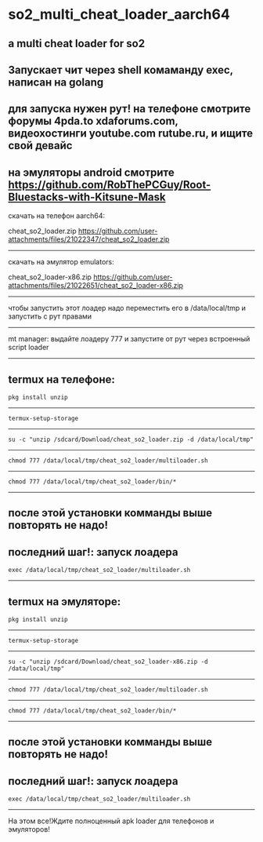 # so2_multi_cheat_loader_aarch64
a multi cheat loader for so2
-------------------------------------------------------------------------------------------------------
Запускает чит через shell комаманду exec,
написан на golang
-------------------------------------------------------------------------------------------------------
для запуска нужен рут!
на телефоне смотрите форумы 4pda.to xdaforums.com, видеохостинги youtube.com rutube.ru, и ищите свой девайс
-------------------------------------------------------------------------------------------------------
на эмуляторы android смотрите https://github.com/RobThePCGuy/Root-Bluestacks-with-Kitsune-Mask
-------------------------------------------------------------------------------------------------------
скачать на телефон
aarch64:

cheat_so2_loader.zip https://github.com/user-attachments/files/21022347/cheat_so2_loader.zip

-------------------------------------------------------------------------------------------------------
скачать на эмулятор
emulators:

cheat_so2_loader-x86.zip https://github.com/user-attachments/files/21022651/cheat_so2_loader-x86.zip

-------------------------------------------------------------------------------------------------------

чтобы запустить этот лоадер надо переместить его в /data/local/tmp и запустить с рут правами 

-------------------------------------------------------------------------------------------------------

mt manager: выдайте лоадеру 777 и запустите от рут через встроенный script loader

-------------------------------------------------------------------------------------------------------

termux на телефоне:
-------------------------------------------------------------------------------------------------------
```termux
pkg install unzip
```
-------------------------------------------------------------------------------------------------------
```termux
termux-setup-storage
```
-------------------------------------------------------------------------------------------------------
```shell
su -c "unzip /sdcard/Download/cheat_so2_loader.zip -d /data/local/tmp"
```
-------------------------------------------------------------------------------------------------------
```shell
chmod 777 /data/local/tmp/cheat_so2_loader/multiloader.sh
```
-------------------------------------------------------------------------------------------------------
```shell
chmod 777 /data/local/tmp/cheat_so2_loader/bin/*
```
-------------------------------------------------------------------------------------------------------
после этой установки комманды выше повторять не надо!
-------------------------------------------------------------------------------------------------------
последний шаг!: запуск лоадера
-------------------------------------------------------------------------------------------------------
```shell
exec /data/local/tmp/cheat_so2_loader/multiloader.sh
```


-------------------------------------------------------------------------------------------------------



termux на эмуляторе:
-------------------------------------------------------------------------------------------------------
```termux
pkg install unzip
```
-------------------------------------------------------------------------------------------------------
```termux
termux-setup-storage
```
-------------------------------------------------------------------------------------------------------
```shell
su -c "unzip /sdcard/Download/cheat_so2_loader-x86.zip -d /data/local/tmp"
```
-------------------------------------------------------------------------------------------------------
```shell
chmod 777 /data/local/tmp/cheat_so2_loader/multiloader.sh
```
-------------------------------------------------------------------------------------------------------
```shell
chmod 777 /data/local/tmp/cheat_so2_loader/bin/*
```
-------------------------------------------------------------------------------------------------------
после этой установки комманды выше повторять не надо!
-------------------------------------------------------------------------------------------------------
последний шаг!: запуск лоадера
-------------------------------------------------------------------------------------------------------
```shell
exec /data/local/tmp/cheat_so2_loader/multiloader.sh
```
-------------------------------------------------------------------------------------------------------
На этом все!Ждите полноценный apk loader для телефонов и эмуляторов!




